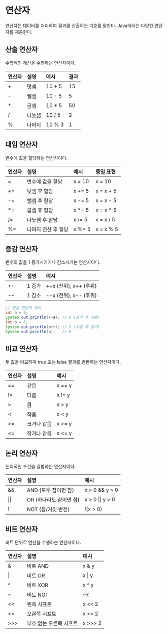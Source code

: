# 연산자

연산자는 데이터를 처리하여 결과를 산출하는 기호를 말한다. Java에서는 다양한 연산자를 제공한다.

## 산술 연산자

수학적인 계산을 수행하는 연산자이다.


| 연산자 | 설명 | 예시 | 결과 |
| :-- | :-- | :-- | :-- |
| + | 덧셈 | 10 + 5 | 15 |
| - | 뺄셈 | 10 - 5 | 5 |
| * | 곱셈 | 10 * 5 | 50 |
| / | 나눗셈 | 10 / 5 | 2 |
| % | 나머지 | 10 % 3 | 1 |

## 대입 연산자

변수에 값을 할당하는 연산자이다.


| 연산자 | 설명 | 예시 | 동일 표현 |
| :-- | :-- | :-- | :-- |
| = | 변수에 값을 할당 | x = 10 | x = 10 |
| += | 덧셈 후 할당 | x += 5 | x = x + 5 |
| -= | 뺄셈 후 할당 | x -= 5 | x = x - 5 |
| *= | 곱셈 후 할당 | x *= 5 | x = x * 5 |
| /= | 나눗셈 후 할당 | x /= 5 | x = x / 5 |
| %= | 나머지 연산 후 할당 | x %= 5 | x = x % 5 |

## 증감 연산자

변수의 값을 1 증가시키거나 감소시키는 연산자이다.


| 연산자 | 설명 | 예시 |
| :-- | :-- | :-- |
| ++ | 1 증가 | ++x (전위), x++ (후위) |
| -- | 1 감소 | --x (전위), x-- (후위) |

```java
// 증감 연산자 예시
int a = 5;
System.out.println(++a); // 6 (증가 후 사용)
int b = 5;
System.out.println(b++); // 5 (사용 후 증가)
System.out.println(b);   // 6
```


## 비교 연산자

두 값을 비교하여 true 또는 false 결과를 반환하는 연산자이다.


| 연산자 | 설명 | 예시 |
| :-- | :-- | :-- |
| == | 같음 | x == y |
| != | 다름 | x != y |
| > | 큼 | x > y |
| < | 작음 | x < y |
| >= | 크거나 같음 | x >= y |
| <= | 작거나 같음 | x <= y |

## 논리 연산자

논리적인 조건을 결합하는 연산자이다.


| 연산자 | 설명 | 예시 |
| :-- | :-- | :-- |
| \&\& | AND (모두 참이면 참) | x > 0 \&\& y > 0 |
| \|\| | OR (하나라도 참이면 참) | x > 0 \|\| y > 0 |
| ! | NOT (참/거짓 반전) | !(x > 0) |

## 비트 연산자

비트 단위로 연산을 수행하는 연산자이다.


| 연산자 | 설명 | 예시 |
| :-- | :-- | :-- |
| \& | 비트 AND | x \& y |
| \| | 비트 OR | x \| y |
| ^ | 비트 XOR | x ^ y |
| ~ | 비트 NOT | ~x |
| << | 왼쪽 시프트 | x << 2 |
| >> | 오른쪽 시프트 | x >> 2 |
| >>> | 부호 없는 오른쪽 시프트 | x >>> 2 |
